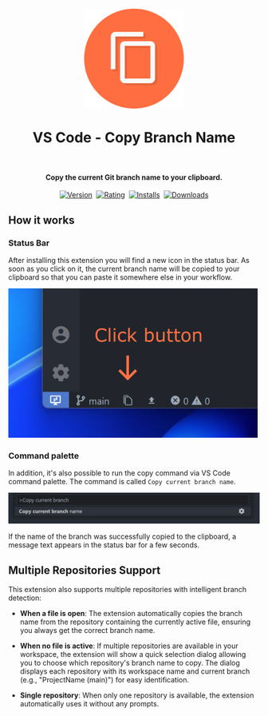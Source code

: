 <h1 align="center">
  <br>
    <img src="https://raw.githubusercontent.com/PKief/vscode-copy-branch-name/main/logo.png" alt="Extension logo" width="200">
  <br><br>
  VS Code - Copy Branch Name
  <br>
  <br>
</h1>

<h4 align="center">Copy the current Git branch name to your clipboard.</h4>

<p align="center">
    <a href="https://marketplace.visualstudio.com/items?itemName=PKief.copy-branch-name"><img src="https://vsmarketplacebadges.dev/version-short/pkief.copy-branch-name.svg?style=for-the-badge&colorA=252526&colorB=43A047&label=VERSION" alt="Version"></a>&nbsp;
    <a href="https://marketplace.visualstudio.com/items?itemName=PKief.copy-branch-name"><img src="https://vsmarketplacebadges.dev/rating-short/pkief.copy-branch-name.svg?style=for-the-badge&colorA=252526&colorB=43A047&label=Rating" alt="Rating"></a>&nbsp;
    <a href="https://marketplace.visualstudio.com/items?itemName=PKief.copy-branch-name"><img src="https://vsmarketplacebadges.dev/installs-short/PKief.copy-branch-name.svg?style=for-the-badge&colorA=252526&colorB=43A047&label=Installs" alt="Installs"></a>&nbsp;
    <a href="https://marketplace.visualstudio.com/items?itemName=PKief.copy-branch-name"><img src="https://vsmarketplacebadges.dev/downloads-short/PKief.copy-branch-name.svg?style=for-the-badge&colorA=252526&colorB=43A047&label=Downloads" alt="Downloads"></a>
</p>

## How it works

### Status Bar

After installing this extension you will find a new icon in the status bar. As soon as you click on it, the current branch name will be copied to your clipboard so that you can paste it somewhere else in your workflow.

<img src="https://raw.githubusercontent.com/PKief/vscode-copy-branch-name/main/images/explanation.png" alt="Explanation">

### Command palette

In addition, it's also possible to run the copy command via VS Code command palette. The command is called `Copy current branch name`.

<img src="https://raw.githubusercontent.com/PKief/vscode-copy-branch-name/main/images/command-palette.png" alt="Command palette">

If the name of the branch was successfully copied to the clipboard, a message text appears in the status bar for a few seconds.

## Multiple Repositories Support

This extension also supports multiple repositories with intelligent branch detection:

- **When a file is open**: The extension automatically copies the branch name from the repository containing the currently active file, ensuring you always get the correct branch name.

- **When no file is active**: If multiple repositories are available in your workspace, the extension will show a quick selection dialog allowing you to choose which repository's branch name to copy. The dialog displays each repository with its workspace name and current branch (e.g., "ProjectName (main)") for easy identification.

- **Single repository**: When only one repository is available, the extension automatically uses it without any prompts.
